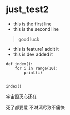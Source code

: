# just_test2

- this is the first line
- this is the second line

> good luck

- this is feature1 addit it 
- this is dev added it



```
def index():
    for i in range(10):
        print(i)


index()
```




宇宙毁灭心还在


死了都要爱 不淋漓尽致不痛快
